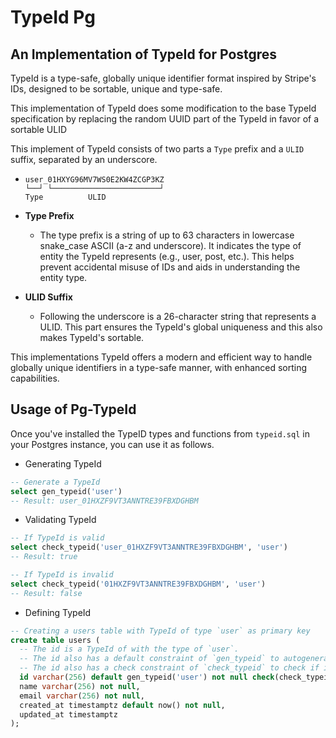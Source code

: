 # TypeId Pg

## An Implementation of TypeId for Postgres

TypeId is a type-safe, globally unique identifier format inspired by Stripe's IDs, designed to be sortable, unique and type-safe.

This implementation of TypeId does some modification to the base TypeId specification by replacing the random UUID part of the TypeId in favor of a sortable ULID

This implement of TypeId consists of two parts a `Type` prefix and a `ULID` suffix, separated by an underscore.

- ```pseudo
  user_01HXYG96MV7WS0E2KW4ZCGP3KZ
  └──┘ └────────────────────────┘
  Type          ULID
  ```

- **Type Prefix**
  - The type prefix is a string of up to 63 characters in lowercase snake_case ASCII (a-z and underscore). It indicates the type of entity the TypeId represents (e.g., user, post, etc.). This helps prevent accidental misuse of IDs and aids in understanding the entity type.
- **ULID Suffix**
  - Following the underscore is a 26-character string that represents a ULID. This part ensures the TypeId's global uniqueness and this also makes TypeId's sortable.

This implementations TypeId offers a modern and efficient way to handle globally unique identifiers in a type-safe manner, with enhanced sorting capabilities.

## Usage of Pg-TypeId

Once you've installed the TypeID types and functions from `typeid.sql` in your Postgres instance, you can use it as follows.

- Generating TypeId

```sql
-- Generate a TypeId
select gen_typeid('user') 
-- Result: user_01HXZF9VT3ANNTRE39FBXDGHBM 
```

- Validating TypeId

```sql
-- If TypeId is valid
select check_typeid('user_01HXZF9VT3ANNTRE39FBXDGHBM', 'user') 
-- Result: true

-- If TypeId is invalid
select check_typeid('01HXZF9VT3ANNTRE39FBXDGHBM', 'user')
-- Result: false
```

- Defining TypeId

```sql
-- Creating a users table with TypeId of type `user` as primary key
create table users (
  -- The id is a TypeId of with the type of `user`.   
  -- The id also has a default constraint of `gen_typeid` to autogenerated TypeId with with the correct type of `user`. 
  -- The id also has a check constraint of `check_typeid` to check if it's a valid TypeId and has the correct type of `user`.
  id varchar(256) default gen_typeid('user') not null check(check_typeid(id, 'user')) primary key,
  name varchar(256) not null,
  email varchar(256) not null,
  created_at timestamptz default now() not null,
  updated_at timestamptz
);
```
